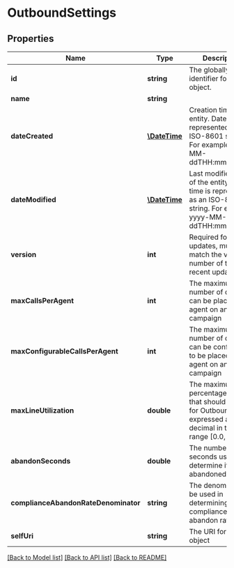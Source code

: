# OutboundSettings

## Properties
Name | Type | Description | Notes
------------ | ------------- | ------------- | -------------
**id** | **string** | The globally unique identifier for the object. | [optional] 
**name** | **string** |  | [optional] 
**dateCreated** | [**\DateTime**](\DateTime.md) | Creation time of the entity. Date time is represented as an ISO-8601 string. For example: yyyy-MM-ddTHH:mm:ss.SSSZ | [optional] 
**dateModified** | [**\DateTime**](\DateTime.md) | Last modified time of the entity. Date time is represented as an ISO-8601 string. For example: yyyy-MM-ddTHH:mm:ss.SSSZ | [optional] 
**version** | **int** | Required for updates, must match the version number of the most recent update | [optional] 
**maxCallsPerAgent** | **int** | The maximum number of calls that can be placed per agent on any campaign | [optional] 
**maxConfigurableCallsPerAgent** | **int** | The maximum number of calls that can be configured to be placed per agent on any campaign | [optional] 
**maxLineUtilization** | **double** | The maximum percentage of lines that should be used for Outbound, expressed as a decimal in the range [0.0, 1.0] | [optional] 
**abandonSeconds** | **double** | The number of seconds used to determine if a call is abandoned | [optional] 
**complianceAbandonRateDenominator** | **string** | The denominator to be used in determining the compliance abandon rate | [optional] 
**selfUri** | **string** | The URI for this object | [optional] 

[[Back to Model list]](../README.md#documentation-for-models) [[Back to API list]](../README.md#documentation-for-api-endpoints) [[Back to README]](../README.md)


